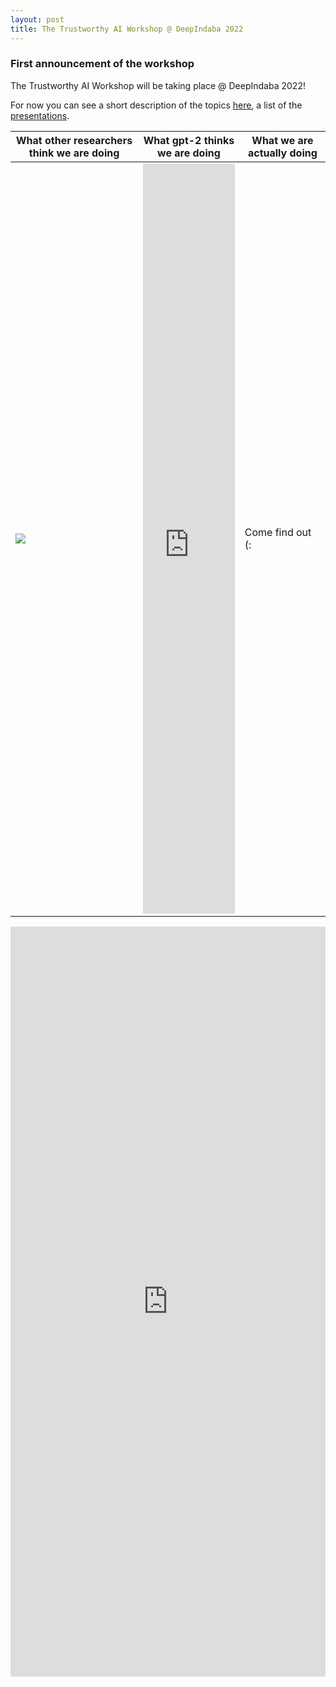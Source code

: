 ```yaml
---
layout: post
title: The Trustworthy AI Workshop @ DeepIndaba 2022
---
```


### First announcement of the workshop
The Trustworthy AI Workshop will be taking place @ DeepIndaba 2022!

For now you can see a short description of the topics [here](https://trustmldeepindaba.github.io/about/), a list of the [presentations](https://trustmldeepindaba.github.io/talks/).

| **What other researchers think we are doing**   | **What gpt-2 thinks we are doing**  | **What we are actually doing**  |
|---|---|---|
|<img class="img-fluid rounded z-depth-1" src="https://github.com/TrustAIdeepIndaba/trustaideepindaba.github.io/blob/main/public/16238061922.jpg" data-zoomable> | <iframe src="https://hf.space/gradioiframe/luisoala/trustworthy-plugin/+" onload='javascript:(function(o){o.style.height=o.contentWindow.document.body.scrollHeight+"px";}(this));' style="height:1200px;width:100%;border:none;overflow:hidden;"></iframe> | Come find out (: |

<iframe src="https://hf.space/gradioiframe/luisoala/trustworthy-plugin/+" onload='javascript:(function(o){o.style.height=o.contentWindow.document.body.scrollHeight+"px";}(this));' style="height:1200px;width:100%;border:none;overflow:hidden;"></iframe>
